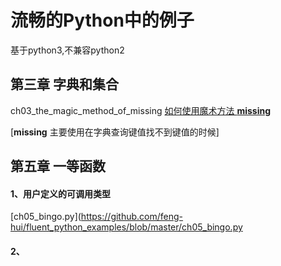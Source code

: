# 流畅的Python中的例子

基于python3,不兼容python2

## 第三章 字典和集合

ch03_the_magic_method_of_missing
[如何使用魔术方法 __missing__ ](https://github.com/feng-hui/fluent_python_examples/blob/master/ch03_the_magic_method_of_missing.py)

[__missing__ 主要使用在字典查询键值找不到键值的时候]

## 第五章 一等函数

#### 1、用户定义的可调用类型
[ch05_bingo.py](https://github.com/feng-hui/fluent_python_examples/blob/master/ch05_bingo.py

#### 2、
